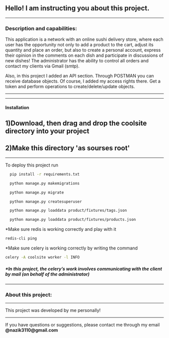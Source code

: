 <h2>Hello! I am instructing you about this project.</h3>
<hr>
<h3>Description and capabilities: </h3>
<p>This application is a network with an online sushi delivery store, where each user has the opportunity not only to add a product to the cart, adjust its quantity and place an order, but also to create a personal account, express their opinion in the comments on each dish and participate in discussions of new dishes! The administrator has the ability to control all orders and contact my clients via Gmail (smtp).
<br>
<p>Also, in this project I added an API section.
Through POSTMAN you can receive database objects.
Of course, I added my access rights there.
Get a token and perform operations to create/delete/update objects.</p> 
<hr>
<hr>
<h4>Installation</h4>
<h2>1)Download, then drag and drop the coolsite directory into your project</h4>
<h2>2)Make this directory 'as sourses root'</h4>
<hr>

To deploy this project run

```bash
  pip install -r requirements.txt
```
```bash
  python manage.py makemigrations
```
```bash
  python manage.py migrate
```
```bash
  python manage.py createsuperuser
```
```bash
  python manage.py loaddata product/fixtures/tags.json
```
```bash
  python manage.py loaddata product/fixtures/products.json
```
*Make sure redis is working correctly and play with it
```bash
redis-cli ping
```
*Make sure celery is working correctly by writing the command
```bash
celery -A coolsite worker -l INFO
```
<h5>*In this project, the celery’s work involves communicating with the client by mail (on behalf of the administrator)</h5>
<hr>
<h3>About this project: </h3>
<hr>
<p>This project was developed by me personally! </p>
<hr>
<p>If you have questions or suggestions, please contact me through my email <b>@nazik3110@gmail.com</b></p>


